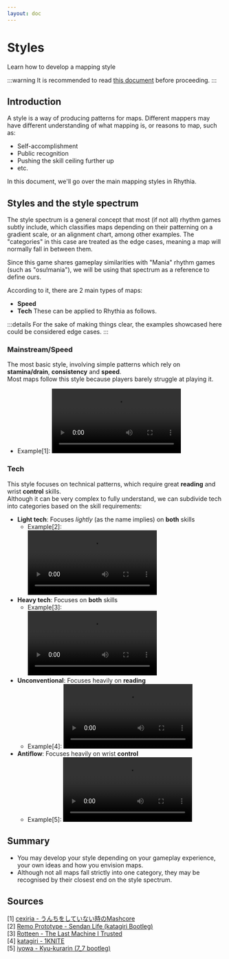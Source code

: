 ```yaml
---
layout: doc
---
```


# Styles
Learn how to develop a mapping style

:::warning
It is recommended to read [this document](../basic-mapping/skillsets.md) before proceeding.
:::

## Introduction
A style is a way of producing patterns for maps. Different mappers may have different understanding of what mapping is,
or reasons to map, such as:
- Self-accomplishment
- Public recognition
- Pushing the skill ceiling further up
- etc.

In this document, we'll go over the main mapping styles in Rhythia.

## Styles and the style spectrum
The style spectrum is a general concept that most (if not all) rhythm games subtly include,
which classifies maps depending on their patterning on a gradient scale, or an alignment chart, among other examples.
The "categories" in this case are treated as the edge cases, 
meaning a map will normally fall in between them.

Since this game shares gameplay similarities with "Mania" rhythm games (such as "osu!mania"),
we will be using that spectrum as a reference to define ours.  

According to it, there are 2 main types of maps:
- **Speed**
- **Tech**
These can be applied to Rhythia as follows.

:::details
For the sake of making things clear, the examples showcased here could be considered edge cases.
:::

### Mainstream/Speed
The most basic style, involving simple patterns which rely on **stamina/drain**, **consistency** and **speed**.   
Most maps follow this style because players barely struggle at playing it.
- Example\[1]:
![speed](/src/video/speed.mp4)

### Tech
This style focuses on technical patterns, which require great **reading** and wrist **control** skills.   
Although it can be very complex to fully understand, we can subdivide tech into categories based on the skill requirements:
- **Light tech**: Focuses _lightly_ (as the name implies) on **both** skills
  - Example\[2]:    
![light](/src/video/nmfull.mp4)
- **Heavy tech**: Focuses on **both** skills 
  - Example\[3]:   
![heavy](/src/video/heavy.mp4)
- **Unconventional**: Focuses heavily on **reading**
  - Example\[4]: 
![unconv](/src/video/unconv.mp4)
- **Antiflow**: Focuses heavily on wrist **control**
  - Example\[5]:
![iknowyoucameforthis](/src/video/antiflo.mp4)
  
## Summary
- You may develop your style depending on your gameplay experience, your own ideas and how you envision maps. 
- Although not all maps fall strictly into one category, they may be recognised by their closest end on the style spectrum. 

## Sources
[1] [cexiria - うんちをしていない時のMashcore](https://www.youtube.com/watch?v=M-psNUdA1fk)  
[2] [Remo Prototype - Sendan Life (katagiri Bootleg)](https://discord.com/channels/1064060807320702996/1249911077177790545/1249911077177790545)  
[3] [Rotteen - The Last Machine I Trusted](https://youtu.be/1ebO7Lp-nok)  
[4] [katagiri - 1KNITE](https://youtu.be/wXenEvLi5ps)  
[5] [iyowa - Kyu-kurarin (7_7 bootleg)](https://discord.com/channels/1064060807320702996/1181374053777412096/1181374053777412096)








